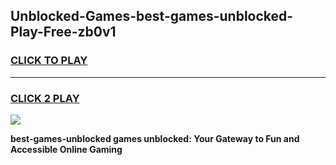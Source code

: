 
## Unblocked-Games-best-games-unblocked-Play-Free-zb0v1
<h3>
<a href="https://premium76.site?title=best-games-unblocked&ref=18A1">CLICK TO PLAY</a></h3>
<hr>

<h3>
<a href="https://premium76.site?title=best-games-unblocked&ref=18A1">CLICK 2 PLAY</a>
  
</h3>

<a href="https://premium76.site?title=best-games-unblocked&ref=18A1"><img src="https://clearcache.store/games.png"></a>


**best-games-unblocked games unblocked: Your Gateway to Fun and Accessible Online Gaming**
